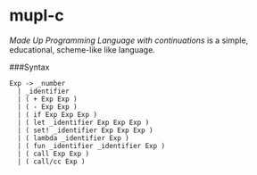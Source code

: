 mupl-c
======

*Made Up Programming Language with continuations* is a simple, educational, scheme-like like language.

###Syntax

    Exp -> _number 
      | _identifier 
      | ( + Exp Exp )
      | ( - Exp Exp )
      | ( if Exp Exp Exp )
      | ( let _identifier Exp Exp Exp )
      | ( set! _identifier Exp Exp Exp )
      | ( lambda _identifier Exp )
      | ( fun _identifier _identifier Exp )
      | ( call Exp Exp )
      | ( call/cc Exp )
